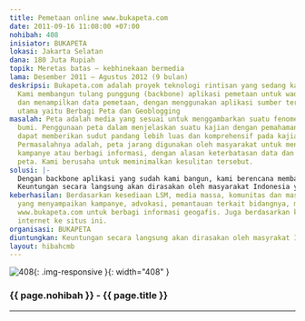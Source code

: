 ```yaml
---
title: Pemetaan online www.bukapeta.com
date: 2011-09-16 11:08:00 +07:00
nohibah: 408
inisiator: BUKAPETA
lokasi: Jakarta Selatan
dana: 180 Juta Rupiah
topik: Meretas batas – kebhinekaan bermedia
lama: Desember 2011 – Agustus 2012 (9 bulan)
deskripsi: Bukapeta.com adalah proyek teknologi rintisan yang sedang kami kembangkan.
  Kami membangun tulang punggung (backbone) aplikasi pemetaan untuk wadah berbagi
  dan menampilkan data pemetaan, dengan menggunakan aplikasi sumber terbuka. Dua kegiatan
  utama yaitu Berbagi Peta dan Geoblogging
masalah: Peta adalah media yang sesuai untuk menggambarkan suatu fenomena di permukaan
  bumi. Penggunaan peta dalam menjelaskan suatu kajian dengan pemahaman keruangan,
  dapat memberikan sudut pandang lebih luas dan komprehensif pada kajian tersebut.
  Permasalahnya adalah, peta jarang digunakan oleh masyarakat untuk mendukung berita,
  kampanye atau berbagi informasi, dengan alasan keterbatasan data dan kesulitan pembuatan
  peta. Kami berusaha untuk meminimalkan kesulitan tersebut.
solusi: |-
  Dengan backbone aplikasi yang sudah kami bangun, kami berencana membangun dua aplikasi terapannya. Ada dua kegiatan utama yaitu Berbagi Peta dan Geoblogging. Kedua aplikasi tersebut saling terkait. Untuk Berbagi Peta, masyarakat dapat mengunggah peta, atau membuatnya secara online. Data tersebut tersimpan di dalam server, dan dapat diatur bagaimana peta tersebut disebarkan. Sedangkan Geoblogging, pengguna dapat membuat cerita yang bersifat keruangan, dengan peta miliknya atau milik pengguna lain. Kelebihannya adalah, pengguna dapat menggabungkan cerita, foto, gambar dan video dalam sebuah peta dengan alur cerita yang mereka tentukan. Hasil dari dari blog tersebut dapat ditampilkan dalam halaman khusus pengguna melalui website. Kedepannya, kami mempersiapkan dapat diakses melalui aplikasi handphone berbasis Android dan iOS. Kami akan mengupayakan aplikasi ini gratis selamanya dengan batasan tertentu. Untuk membiayai aplikasi ini di kemudian hari, kami akan membuat pilihan pengguna khusus berbayar yang memiliki fasilitas lebih. Penjajakan untuk pengguna khusus sudah mulai dilakukan saat ini.
  Keuntungan secara langsung akan dirasakan oleh masyarakat Indonesia yang ingin menampilkan informasi keruangan. Keuntungan lain adalah masyarakat yang mendapatkan informasi dari para pengguna yang disampaikan melalui www.bukapeta.com
keberhasilan: Berdasarkan kesediaan LSM, media massa, komunitas dan masyarakat umum
  yang menyampaikan kampanye, advokasi, pemantauan terkait bidangnya, menggunakan
  www.bukapeta.com untuk berbagi informasi geogafis. Juga berdasarkan kunjungan pengguna
  internet ke situs ini.
organisasi: BUKAPETA
diuntungkan: Keuntungan secara langsung akan dirasakan oleh masyrakat Indonesia yang ingin menampilkan informasi keruangan. Keuntungan lain adalah masyarakat yang mendapatkan informasi dari para pengguna yang disampaikan melalui www.bukapeta.com
layout: hibahcmb
---
```


![408](/static/img/hibahcmb/408.png){: .img-responsive }{: width="408" }

### {{ page.nohibah }} - {{ page.title }}

---
